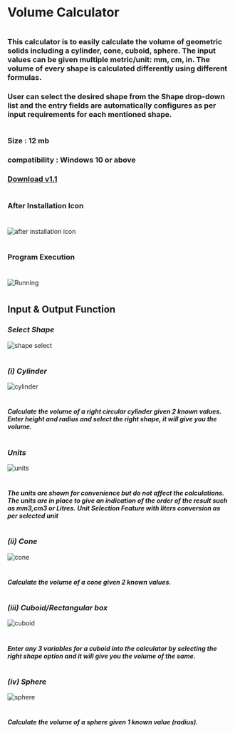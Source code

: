 # Volume Calculator
#
### This calculator is to easily calculate the volume of geometric solids including a cylinder, cone, cuboid, sphere. The input values can be given multiple metric/unit:  mm, cm, in. The volume of every shape is calculated differently using different formulas.
### User can select the desired shape from the Shape drop-down list and the entry fields are automatically configures as per input requirements for each mentioned shape.
#
### Size : 12 mb 
### compatibility : Windows 10 or above
### [Download v1.1](https://github.com/4BH1J337/Volume-Calculator/releases/download/Version1.1/Volume.calculator.setup.exe)
#

### After Installation Icon
#
![after installation icon](after-installation.png)
#
### Program Execution
#
![Running](running.png)
#
## Input & Output Function

### _Select Shape_
![shape select](shape-selection.png)
#
### _(i) Cylinder_
![cylinder](cylinder.png)
#
**_Calculate the volume of a right circular cylinder given 2 known values.
Enter height and radius and select the right shape, it will give you the volume._**
#
### _Units_
![units](multiple-unit-selection.png)
#
**_The units are shown for convenience but do not affect the calculations. The units  are in place to give an indication
of the order of the result such as mm3,cm3 or Litres._**
**_Unit Selection Feature with liters conversion as per selected unit_**
#
### _(ii) Cone_
![cone](cone.png)
#
**_Calculate the volume of a cone given 2 known values._**
#
### _(iii) Cuboid/Rectangular box_
![cuboid](cubiod.png)
#
**_Enter any 3 variables for a cuboid into the calculator by selecting the right shape option and it will give you the volume of the same._**
#
### _(iv) Sphere_
![sphere](sphere.png)
#
**_Calculate the volume of a sphere given 1 known value (radius)._**
#

